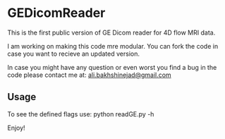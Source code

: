 # GEDicomReader

This is the first public version of GE Dicom reader for 4D flow MRI data.

I am working on making this code mre modular. You can fork the code in case you want to recieve an updated version.

In case you might have any question or even worst you find a bug in the code please contact me at: ali.bakhshinejad@gmail.com


## Usage

To see the defined flags use:
python readGE.py -h

Enjoy!
